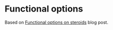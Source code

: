 Functional options
===

Based on [Functional options on steroids](https://sagikazarmark.hu/blog/functional-options-on-steroids/)
blog post.